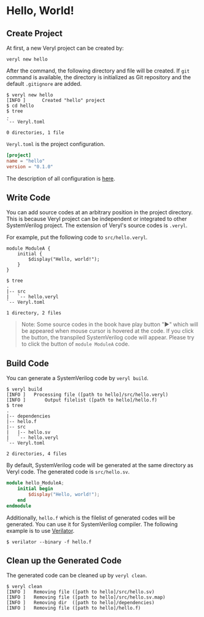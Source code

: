 # Hello, World!

## Create Project

At first, a new Veryl project can be created by:

```
veryl new hello
```

After the command, the following directory and file will be created.
If `git` command is available, the directory is initialized as Git repository and the default `.gitignore` are added.

```
$ veryl new hello
[INFO ]      Created "hello" project
$ cd hello
$ tree
.
`-- Veryl.toml

0 directories, 1 file
```

`Veryl.toml` is the project configuration.

```toml
[project]
name = "hello"
version = "0.1.0"
```

The description of all configuration is [here](../06_development_environment/01_project_configuration.md).

## Write Code

You can add source codes at an arbitrary position in the project directory.
This is because Veryl project can be independent or integrated to other SystemVerilog project.
The extension of Veryl's source codes is `.veryl`.

For example, put the following code to `src/hello.veryl`.

```veryl,playground
module ModuleA {
    initial {
        $display("Hello, world!");
    }
}
```

```
$ tree
.
|-- src
|   `-- hello.veryl
`-- Veryl.toml

1 directory, 2 files
```

> Note: Some source codes in the book have play button "▶" which will be appeared when mouse cursor is hovered at the code.
> If you click the button, the transpiled SystemVerilog code will appear. Please try to click the button of `module ModuleA` code.

## Build Code

You can generate a SystemVerilog code by `veryl build`.

```
$ veryl build
[INFO ]   Processing file ([path to hello]/src/hello.veryl)
[INFO ]       Output filelist ([path to hello]/hello.f)
$ tree
.
|-- dependencies
|-- hello.f
|-- src
|   |-- hello.sv
|   `-- hello.veryl
`-- Veryl.toml

2 directories, 4 files
```

By default, SystemVerilog code will be generated at the same directory as Veryl code.
The generated code is `src/hello.sv`.

```verilog
module hello_ModuleA;
    initial begin
        $display("Hello, world!");
    end
endmodule
```

Additionally, `hello.f` which is the filelist of generated codes will be generated.
You can use it for SystemVerilog compiler.
The following example is to use [Verilator](https://www.veripool.org/verilator/).

```
$ verilator --binary -f hello.f
```

## Clean up the Generated Code

The generated code can be cleaned up by `veryl clean`.

```
$ veryl clean
[INFO ]   Removing file ([path to hello]/src/hello.sv)
[INFO ]   Removing file ([path to hello]/src/hello.sv.map)
[INFO ]   Removing dir  ([path to hello]/dependencies)
[INFO ]   Removing file ([path to hello]/hello.f)
```
